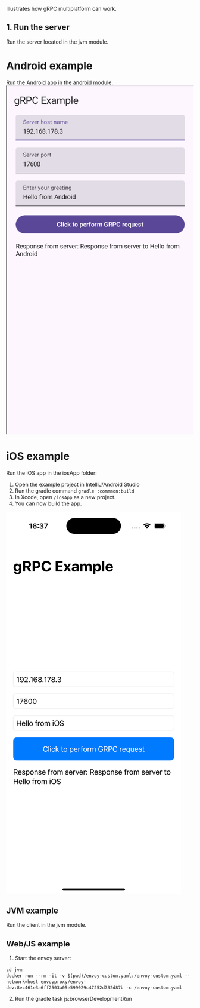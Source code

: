 Illustrates how gRPC multiplatform can work.

## 1. Run the server
Run the server located in the jvm module.

# Android example
Run the Android app in the android module.
![image](img/android_screenshot.png)

# iOS example
Run the iOS app in the iosApp folder:
1. Open the example project in IntelliJ/Android Studio
2. Run the gradle command `gradle :commmon:build`
3. In Xcode, open `/iosApp` as a new project.
4. You can now build the app.

![image](img/ios_screenshot.png)

## JVM example
Run the client in the jvm module.

## Web/JS example
1. Start the envoy server:
```
cd jvm
docker run --rm -it -v $(pwd)/envoy-custom.yaml:/envoy-custom.yaml --network=host envoyproxy/envoy-dev:8ec461e3a6ff2503a05e599029c47252d732d87b -c /envoy-custom.yaml
```
2. Run the gradle task js:browserDevelopmentRun